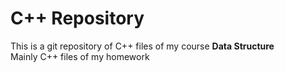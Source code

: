 # C++ Repository
This is a git repository of C++ files of my course **Data Structure**  
Mainly C++ files of my homework